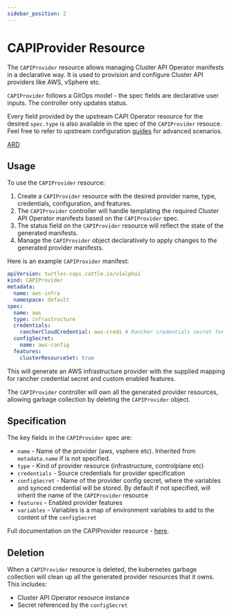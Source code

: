 ```yaml
---
sidebar_position: 2
---
```


# CAPIProvider Resource

The `CAPIProvider` resource allows managing Cluster API Operator manifests in a declarative way. It is used to provision and configure Cluster API providers like AWS, vSphere etc.

`CAPIProvider` follows a GitOps model - the spec fields are declarative user inputs. The controller only updates status.

Every field provided by the upstream CAPI Operator resource for the desired `spec.type` is also available in the spec of the `CAPIProvider` resouce. Feel free to refer to upstream configuration [guides](https://cluster-api-operator.sigs.k8s.io/03_topics/02_configuration/) for advanced scenarios.

[ARD](https://github.com/rancher/turtles/blob/main/docs/adr/0007-rancher-turtles-public-api.md)

## Usage

To use the `CAPIProvider` resource:

1. Create a `CAPIProvider` resource with the desired provider name, type, credentials, configuration, and features.
1. The `CAPIProvider` controller will handle templating the required Cluster API Operator manifests based on the `CAPIProvider` spec.
1. The status field on the `CAPIProvider` resource will reflect the state of the generated manifests.
1. Manage the `CAPIProvider` object declaratively to apply changes to the generated provider manifests.

Here is an example `CAPIProvider` manifest:

```yaml
apiVersion: turtles-capi.cattle.io/v1alpha1
kind: CAPIProvider
metadata:
  name: aws-infra
  namespace: default
spec:
  name: aws
  type: infrastructure
  credentials:
    rancherCloudCredential: aws-creds # Rancher credentials secret for AWS
  configSecret:
    name: aws-config
  features:
    clusterResourceSet: true
```

This will generate an AWS infrastructure provider with the supplied mapping for rancher credential secret and custom enabled features.

The `CAPIProvider` controller will own all the generated provider resources, allowing garbage collection by deleting the `CAPIProvider` object.

## Specification

The key fields in the `CAPIProvider` spec are:

- `name` - Name of the provider (aws, vsphere etc). Inherited from `metadata.name` if is not specified.
- `type` - Kind of provider resource (infrastructure, controlplane etc)
- `credentials` - Source credentials for provider specification
- `configSecret` - Name of the provider config secret, where the variables and synced credential will be stored. By default if not specified, will inherit the name of the `CAPIProvider` resource
- `features` - Enabled provider features
- `variables` - Variables is a map of environment variables to add to the content of the `configSecret`

Full documentation on the CAPIProvider resource - [here](https://doc.crds.dev/github.com/rancher/turtles/turtles-capi.cattle.io/CAPIProvider/v1alpha1@v0.5.0).

## Deletion

When a `CAPIProvider` resource is deleted, the kubernetes garbage collection will clean up all the generated provider resources that it owns. This includes:

- Cluster API Operator resource instance
- Secret referenced by the `configSecret`
